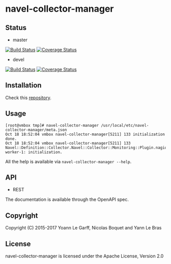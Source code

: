 navel-collector-manager
=======================

Status
------

- master

[![Build Status](https://travis-ci.org/Navel-IT/navel-collector-manager.svg?branch=master)](https://travis-ci.org/Navel-IT/navel-collector-manager?branch=master)
[![Coverage Status](https://coveralls.io/repos/github/Navel-IT/navel-collector-manager/badge.svg?branch=master)](https://coveralls.io/github/Navel-IT/navel-collector-manager?branch=master)

- devel

[![Build Status](https://travis-ci.org/Navel-IT/navel-collector-manager.svg?branch=devel)](https://travis-ci.org/Navel-IT/navel-collector-manager?branch=devel)
[![Coverage Status](https://coveralls.io/repos/github/Navel-IT/navel-collector-manager/badge.svg?branch=devel)](https://coveralls.io/github/Navel-IT/navel-collector-manager?branch=devel)

Installation
------------

Check this [repository](https://github.com/navel-it/navel-installation-scripts).

Usage
-----

```
[root@vmbox tmp]# navel-collector-manager /usr/local/etc/navel-collector-manager/meta.json
Oct 18 18:52:04 vmbox navel-collector-manager[5211] 133 initialization done.
Oct 18 18:52:04 vmbox navel-collector-manager[5211] 133 Navel::Definition::Collector.Navel::Collector::Monitoring::Plugin.nagios-worker-1: initialization.
```

All the help is available via `navel-collector-manager --help`.

API
---

- REST

The documentation is available through the OpenAPI spec.

Copyright
---------

Copyright (C) 2015-2017 Yoann Le Garff, Nicolas Boquet and Yann Le Bras

License
-------

navel-collector-manager is licensed under the Apache License, Version 2.0
